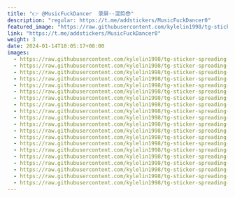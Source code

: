 ```yaml
---
title: "👉 @MusicFuckDancer  录屏··混剪😎"
description: "regular: https://t.me/addstickers/MusicFuckDancer0"
featured_image: "https://raw.githubusercontent.com/kylelin1998/tg-sticker-spreading-worldwide-images/main/img/15d45c08-cc06-4873-b877-b79d10edbba6.jpg"
link: "https://t.me/addstickers/MusicFuckDancer0"
weight: 3
date: 2024-01-14T18:05:17+08:00
images:
  - https://raw.githubusercontent.com/kylelin1998/tg-sticker-spreading-worldwide-images/main/img/15d45c08-cc06-4873-b877-b79d10edbba6.jpg
  - https://raw.githubusercontent.com/kylelin1998/tg-sticker-spreading-worldwide-images/main/img/621f4063-bc80-4f5a-a3be-bddeae12f33b.jpg
  - https://raw.githubusercontent.com/kylelin1998/tg-sticker-spreading-worldwide-images/main/img/6efb5954-1bee-485a-aa10-52e67854dc9e.jpg
  - https://raw.githubusercontent.com/kylelin1998/tg-sticker-spreading-worldwide-images/main/img/fe506d6d-03e1-4c58-bba4-6dca4422f1ac.jpg
  - https://raw.githubusercontent.com/kylelin1998/tg-sticker-spreading-worldwide-images/main/img/c7c0a1c3-6160-44df-ab30-9b7cdbbeb57d.jpg
  - https://raw.githubusercontent.com/kylelin1998/tg-sticker-spreading-worldwide-images/main/img/9a4be367-cc21-43cd-9f79-2532f3e1910c.jpg
  - https://raw.githubusercontent.com/kylelin1998/tg-sticker-spreading-worldwide-images/main/img/32717925-456e-4846-9211-515da71db6db.jpg
  - https://raw.githubusercontent.com/kylelin1998/tg-sticker-spreading-worldwide-images/main/img/ebe89225-c8ee-4be3-ae82-c1b75f01b993.jpg
  - https://raw.githubusercontent.com/kylelin1998/tg-sticker-spreading-worldwide-images/main/img/6088844b-b840-42ac-9f43-4feae4fb8b5a.jpg
  - https://raw.githubusercontent.com/kylelin1998/tg-sticker-spreading-worldwide-images/main/img/4e45e05b-b2fe-4609-a4c5-913cdbcc505a.jpg
  - https://raw.githubusercontent.com/kylelin1998/tg-sticker-spreading-worldwide-images/main/img/ec474dd1-45b6-43be-916b-e9b9538eb0b6.jpg
  - https://raw.githubusercontent.com/kylelin1998/tg-sticker-spreading-worldwide-images/main/img/a4978c44-7938-47ce-8919-e56c388019bd.jpg
  - https://raw.githubusercontent.com/kylelin1998/tg-sticker-spreading-worldwide-images/main/img/00a6a0a8-7e01-486f-81bb-fdb6d5d2da20.jpg
  - https://raw.githubusercontent.com/kylelin1998/tg-sticker-spreading-worldwide-images/main/img/4a30ff7c-4a47-4151-848b-d7bb482db317.jpg
  - https://raw.githubusercontent.com/kylelin1998/tg-sticker-spreading-worldwide-images/main/img/4269baa0-ea5d-44de-93ea-cefcad464190.jpg
  - https://raw.githubusercontent.com/kylelin1998/tg-sticker-spreading-worldwide-images/main/img/364029f7-21b9-4e53-b253-797f34e4e511.jpg
  - https://raw.githubusercontent.com/kylelin1998/tg-sticker-spreading-worldwide-images/main/img/a769ccbe-2a48-4bab-b8ae-58525fdf4d50.jpg
  - https://raw.githubusercontent.com/kylelin1998/tg-sticker-spreading-worldwide-images/main/img/0c059743-488a-4619-aa5e-faccf5b97d45.jpg
  - https://raw.githubusercontent.com/kylelin1998/tg-sticker-spreading-worldwide-images/main/img/1131c1b6-b4a0-4da2-9969-7a6ad5f67f4b.jpg
  - https://raw.githubusercontent.com/kylelin1998/tg-sticker-spreading-worldwide-images/main/img/72d68c93-9f5e-4756-b5e6-477825963120.jpg
---
```

